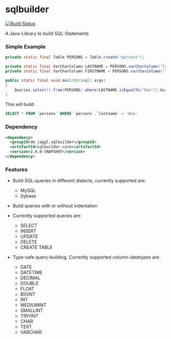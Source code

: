 # sqlbuilder

[![Build Status](https://travis-ci.com/de-jaggl/sqlbuilder.svg?branch=master)](https://travis-ci.com/de-jaggl/sqlbuilder)

A Java-Library to build SQL-Statements

### Simple Example
```java
private static final Table PERSONS = Table.create("persons");

private static final VarCharColumn LASTNAME = PERSONS.varCharColumn("lastname").build();
private static final VarCharColumn FIRSTNAME = PERSONS.varCharColumn("firstname").build();

public static final void mail(String[] args)
{
	Queries.select().from(PERSONS).where(LASTNAME.isEqualTo("Doe")).build(Dialects.MYSQL);
}	
```
This will build
```sql
SELECT * FROM `persons` WHERE `persons`.`lastname` = 'Doe'
```

###	Dependency
```xml
<dependency>
  <groupId>de.jaggl.sqlbuilder</groupId>
  <artifactId>sqlbuilder-core</artifactId>
  <version>2.0.0-SNAPSHOT</version>
</dependency>
```

### Features

- Build SQL-queries in different dialects, currently supported are:
	- MySQL
	- Sybase
	
- Build queries with or without indentation

- Currently supported queries are:
  - SELECT
  - INSERT
  - UPDATE
  - DELETE
  - CREATE TABLE
  
- Type-safe query-building. Currently supported column-datatypes are:
	- DATE
	- DATETIME
	- DECIMAL
	- DOUBLE
	- FLOAT
	- BIGINT
	- INT
	- MEDIUMINT
	- SMALLINT
	- TINYINT
	- CHAR
	- TEXT
	- VARCHAR